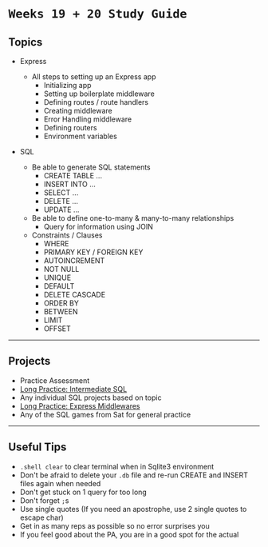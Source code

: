 # `Weeks 19 + 20 Study Guide`

## Topics

- Express
  - All steps to setting up an Express app
    - Initializing app
    - Setting up boilerplate middleware
    - Defining routes / route handlers
    - Creating middleware
    - Error Handling middleware
    - Defining routers
    - Environment variables

- SQL
  - Be able to generate SQL statements
    - CREATE TABLE ...
    - INSERT INTO ...
    - SELECT ...
    - DELETE ...
    - UPDATE ...
  - Be able to define one-to-many & many-to-many relationships
    - Query for information using JOIN
  - Constraints / Clauses
    - WHERE
    - PRIMARY KEY / FOREIGN KEY
    - AUTOINCREMENT
    - NOT NULL
    - UNIQUE
    - DEFAULT
    - DELETE CASCADE
    - ORDER BY
    - BETWEEN
    - LIMIT
    - OFFSET

---

## Projects

- Practice Assessment
- [Long Practice: Intermediate SQL](https://open.appacademy.io/learn/js-py---pt-sep-2023-online/week-20---sql/long-practice--intermediate-sql)
- Any individual SQL projects based on topic
- [Long Practice: Express Middlewares](https://open.appacademy.io/learn/js-py---pt-sep-2023-online/week-19---express/long-practice--express-middlewares)
- Any of the SQL games from Sat for general practice

---

## Useful Tips
- `.shell clear` to clear terminal when in Sqlite3 environment
- Don't be afraid to delete your `.db` file and re-run CREATE and INSERT files again when needed
- Don't get stuck on 1 query for too long
- Don't forget `;`s
- Use single quotes (If you need an apostrophe, use 2 single quotes to escape char)
- Get in as many reps as possible so no error surprises you
- If you feel good about the PA, you are in a good spot for the actual

